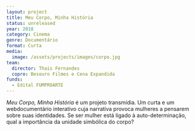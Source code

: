 ```yaml
---
layout: project
title: Meu Corpo, Minha História
status: unreleased
year: 2018
category: Cinema
genre: Documentário
format: Curta
media:
  image: /assets/projects/images/corpo.jpg
team:
  director: Thais Fernandes
  copro: Besouro Filmes e Cena Expandida
funds:
  - Edital FUMPROARTE
---
```


_Meu Corpo, Minha História_ é um projeto transmídia. Um curta e um webdocumentário interativo cuja narrativa provoca mulheres a pensarem sobre suas identidades. Se ser mulher está ligado à auto-determinação, qual a importância da unidade simbólica do corpo?
